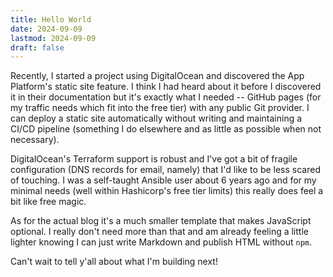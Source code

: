 ```yaml
---
title: Hello World
date: 2024-09-09
lastmod: 2024-09-09
draft: false
---
```


Recently, I started a project using DigitalOcean and discovered the App
Platform's static site feature. I think I had heard about it before I discovered
it in their documentation but it's exactly what I needed -- GitHub pages (for my
traffic needs which fit into the free tier) with any public Git provider. I can
deploy a static site automatically without writing and maintaining a CI/CD
pipeline (something I do elsewhere and as little as possible when not
necessary).

DigitalOcean's Terraform support is robust and I've got a bit of fragile
configuration (DNS records for email, namely) that I'd like to be less scared of
touching. I was a self-taught Ansible user about 6 years ago and for my minimal
needs (well within Hashicorp's free tier limits) this really does feel a bit
like free magic.

As for the actual blog it's a much smaller template that makes JavaScript
optional. I really don't need more than that and am already feeling a little
lighter knowing I can just write Markdown and publish HTML without `npm`.

Can't wait to tell y'all about what I'm building next!
